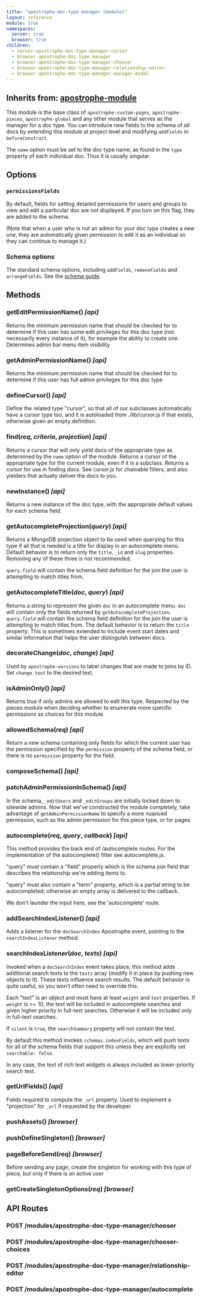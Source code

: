 ```yaml
---
title: "apostrophe-doc-type-manager (module)"
layout: reference
module: true
namespaces:
  server: true
  browser: true
children:
  - server-apostrophe-doc-type-manager-cursor
  - browser-apostrophe-doc-type-manager
  - browser-apostrophe-doc-type-manager-chooser
  - browser-apostrophe-doc-type-manager-relationship-editor
  - browser-apostrophe-doc-type-manager-manager-modal
---
```

## Inherits from: [apostrophe-module](../apostrophe-module/index.html)
This module is the base class of `apostrophe-custom-pages`, `apostrophe-pieces`,
`apostrophe-global` and any other module that serves as the manager for a
doc type. You can introduce new fields to the schema of *all* docs by
extending this module at project level and modifying `addFields` in
`beforeConstruct`.

The `name` option must be set to the doc type name, as found in the `type`
property of each individual doc. Thus it is usually singular.

## Options

### `permissionsFields`

By default, fields for setting detailed permissions for users and groups
to view and edit a particular doc are not displayed. If you turn on this flag,
they are added to the schema.

(Note that when a user who is not an admin for your doc type creates a new one,
they are automatically given permission to edit it as an individual so they can
continue to manage it.)

### Schema options
The standard schema options, including `addFields`, `removeFields` and `arrangeFields`.
See the [schema guide](../../tutorials/getting-started/schema-guide.html).


## Methods
### getEditPermissionName() *[api]*
Returns the minimum permission name that should be checked for
to determine if this user has some edit privileges for
this doc type (not necessarily every instance of it),
for example the ability to create one. Determines
admin bar menu item visibility
### getAdminPermissionName() *[api]*
Returns the minimum permission name that should be checked for
to determine if this user has full admin privileges for
this doc type
### defineCursor() *[api]*
Define the related type "cursor", so that all of our subclasses
automatically have a cursor type too, and it is autoloaded from
./lib/cursor.js if that exists, otherwise given an empty
definition.
### find(*req*, *criteria*, *projection*) *[api]*
Returns a cursor that will only yield docs of the appropriate type
as determined by the `name` option of the module. Returns a cursor of
the appropriate type for the current module, even if it is a subclass.
Returns a cursor for use in finding docs. See cursor.js for chainable
filters, and also yielders that actually deliver the docs to you.
### newInstance() *[api]*
Returns a new instance of the doc type, with the appropriate default
values for each schema field.
### getAutocompleteProjection(*query*) *[api]*
Returns a MongoDB projection object to be used when querying
for this type if all that is needed is a title for display
in an autocomplete menu. Default behavior is to
return only the `title`, `_id` and `slug` properties.
Removing any of these three is not recommended.

`query.field` will contain the schema field definition for
the join the user is attempting to match titles from.
### getAutocompleteTitle(*doc*, *query*) *[api]*
Returns a string to represent the given `doc` in an
autocomplete menu. `doc` will contain only the fields returned
by `getAutocompleteProjection`. `query.field` will contain
the schema field definition for the join the user is attempting
to match titles from. The default behavior is to return
the `title` property. This is sometimes extended to include
event start dates and similar information that helps the
user distinguish between docs.
### decorateChange(*doc*, *change*) *[api]*
Used by `apostrophe-versions` to label changes that
are made to joins by ID. Set `change.text` to the
desired text.
### isAdminOnly() *[api]*
Returns true if only admins are allowed to edit this type.
Respected by the pieces module when deciding whether to
enumerate more specific permissions as choices for this
module.
### allowedSchema(*req*) *[api]*
Return a new schema containing only fields for which the
current user has the permission specified by the `permission`
property of the schema field, or there is no `permission` property for the field.
### composeSchema() *[api]*

### patchAdminPermissionInSchema() *[api]*
In the schema, `_editUsers` and `_editGroups` are
initially locked down to sitewide admins. Now that
we've constructed the module completely, take advantage
of `getAdminPermissionName` to specify a more nuanced permission,
such as the admin permission for this piece type, or for pages
### autocomplete(*req*, *query*, *callback*) *[api]*
This method provides the back end of /autocomplete routes.
For the implementation of the autocomplete() filter see autocomplete.js.

"query" must contain a "field" property which is the schema join field
that describes the relationship we're adding items to.

"query" must also contain a "term" property, which is a partial
string to be autocompleted; otherwise an empty array is delivered
to the callback.

We don't launder the input here, see the 'autocomplete' route.
### addSearchIndexListener() *[api]*
Adds a listener for the `docSearchIndex` Apostrophe event, pointing to the
`searchIndexListener` method.
### searchIndexListener(*doc*, *texts*) *[api]*
Invoked when a `docSearchIndex` event takes place, this method adds
additional search texts to the `texts` array (modify it in place by
pushing new objects to it). These texts influence search results.
The default behavior is quite useful, so you won't often need to
override this.

Each "text" is an *object* and must have at least `weight` and `text` properties.
If `weight` is >= 10, the text will be included in autocomplete searches and
given higher priority in full-text searches. Otherwise it will be included
only in full-text searches.

If `silent` is `true`, the `searchSummary` property will not contain
the text.

By default this method invokes `schemas.indexFields`, which will push
texts for all of the schema fields that support this unless they are
explicitly set `searchable: false`.

In any case, the text of rich text widgets is always included as
lower-priority search text.
### getUrlFields() *[api]*
Fields required to compute the `_url` property.
Used to implement a "projection" for `_url` if
requested by the developer
### pushAssets() *[browser]*

### pushDefineSingleton() *[browser]*

### pageBeforeSend(*req*) *[browser]*
Before sending any page, create the singleton for working with this type of piece, but only
if there is an active user
### getCreateSingletonOptions(*req*) *[browser]*

## API Routes
### POST /modules/apostrophe-doc-type-manager/chooser

### POST /modules/apostrophe-doc-type-manager/chooser-choices

### POST /modules/apostrophe-doc-type-manager/relationship-editor

### POST /modules/apostrophe-doc-type-manager/autocomplete

